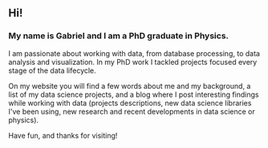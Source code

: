 ## Hi!

### My name is Gabriel and I am a PhD graduate in Physics.

I am passionate about working with data, from database processing, to data analysis and visualization. In my PhD work I tackled projects focused every stage of the data lifecycle.

On my website you will find a few words about me and my background, a list of my data science projects, and a blog where I post interesting findings while working with data (projects descriptions, new data science libraries I've been using, new research and recent developments in data science or physics).

Have fun, and thanks for visiting! 